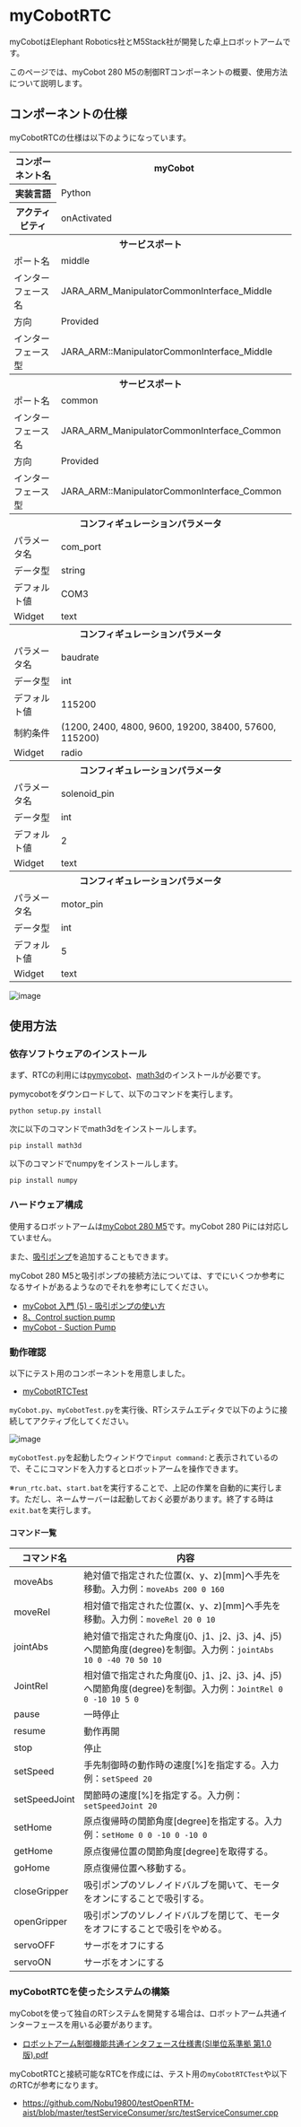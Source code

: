 # myCobotRTC

myCobotはElephant Robotics社とM5Stack社が開発した卓上ロボットアームです。

このページでは、myCobot 280 M5の制御RTコンポーネントの概要、使用方法について説明します。


## コンポーネントの仕様

myCobotRTCの仕様は以下のようになっています。

<table>
<tr>
  <th>コンポーネント名</th>
  <th>myCobot</th>
</tr>
<tr>
  <th>実装言語</th>
  <td>Python</td>
</tr>
<tr>
  <th>アクティビティ</th>
  <td>onActivated</td>
</tr>
<tr>
  <th colspan=2>サービスポート</th>
</tr>
<tr>
  <td>ポート名</td>
  <td>middle</td>
</tr>
<tr>
  <td>インターフェース名</td>
  <td>JARA_ARM_ManipulatorCommonInterface_Middle</td>
</tr>
<tr>
  <td>方向</td>
  <td>Provided</td>
</tr>
<tr>
  <td>インターフェース型</td>
  <td>JARA_ARM::ManipulatorCommonInterface_Middle</td>
</tr>
<tr>
  <th colspan=2>サービスポート</th>
</tr>
<tr>
  <td>ポート名</td>
  <td>common</td>
</tr>
<tr>
  <td>インターフェース名</td>
  <td>JARA_ARM_ManipulatorCommonInterface_Common</td>
</tr>
<tr>
  <td>方向</td>
  <td>Provided</td>
</tr>
<tr>
  <td>インターフェース型</td>
  <td>JARA_ARM::ManipulatorCommonInterface_Common</td>
</tr>
<tr>
  <th colspan=2>コンフィギュレーションパラメータ</th>
</tr>
<tr>
  <td>パラメータ名</td>
  <td>com_port</td>
</tr>
<tr>
  <td>データ型</td>
  <td>string</td>
</tr>
<tr>
  <td>デフォルト値</td>
  <td>COM3</td>
</tr>
<tr>
  <td>Widget</td>
  <td>text</td>
</tr>
<tr>
  <th colspan=2>コンフィギュレーションパラメータ</th>
</tr>
<tr>
  <td>パラメータ名</td>
  <td>baudrate</td>
</tr>
<tr>
  <td>データ型</td>
  <td>int</td>
</tr>
<tr>
  <td>デフォルト値</td>
  <td>115200</td>
</tr>
<tr>
  <td>制約条件</td>
  <td>(1200, 2400, 4800, 9600, 19200, 38400, 57600, 115200)</td>
</tr>
<tr>
  <td>Widget</td>
  <td>radio</td>
</tr>
<tr>
  <th colspan=2>コンフィギュレーションパラメータ</th>
</tr>
<tr>
  <td>パラメータ名</td>
  <td>solenoid_pin</td>
</tr>
<tr>
  <td>データ型</td>
  <td>int</td>
</tr>
<tr>
  <td>デフォルト値</td>
  <td>2</td>
</tr>
<tr>
  <td>Widget</td>
  <td>text</td>
</tr>
<tr>
  <th colspan=2>コンフィギュレーションパラメータ</th>
</tr>
<tr>
  <td>パラメータ名</td>
  <td>motor_pin</td>
</tr>
<tr>
  <td>データ型</td>
  <td>int</td>
</tr>
<tr>
  <td>デフォルト値</td>
  <td>5</td>
</tr>
<tr>
  <td>Widget</td>
  <td>text</td>
</tr>
</table>

![image](https://user-images.githubusercontent.com/6216077/172277743-446c13f9-7bdb-4727-bd1f-ef8f2714f529.png)

## 使用方法

### 依存ソフトウェアのインストール

まず、RTCの利用には[pymycobot](https://github.com/elephantrobotics/pymycobot)、[math3d](https://pypi.org/project/math3d/)のインストールが必要です。

pymycobotをダウンロードして、以下のコマンドを実行します。

```
python setup.py install
```

次に以下のコマンドでmath3dをインストールします。

```
pip install math3d
```

以下のコマンドでnumpyをインストールします。

```
pip install numpy
```

### ハードウェア構成
使用するロボットアームは[myCobot 280 M5](https://www.switch-science.com/catalog/7141/)です。myCobot 280 Piには対応していません。

また、[吸引ポンプ](https://www.switch-science.com/catalog/7145/)を追加することもできます。

myCobot 280 M5と吸引ポンプの接続方法については、すでにいくつか参考になるサイトがあるようなのでそれを参考にしてください。

- [myCobot 入門 (5) - 吸引ポンプの使い方](https://note.com/npaka/n/nbffd7656e990)
- [8、Control suction pump](https://docs.elephantrobotics.com/docs/myCobot-en/1-introduction/6-raspberry_mycobot/pymycobot/8-control_suction_pump.html)
- [myCobot - Suction Pump](https://scrapbox.io/saitotetsuya/myCobot_-_Suction_Pump)


### 動作確認

以下にテスト用のコンポーネントを用意しました。

- [myCobotRTCTest](https://github.com/Nobu19800/myCobotRTCTest)

`myCobot.py`、`myCobotTest.py`を実行後、RTシステムエディタで以下のように接続してアクティブ化してください。

![image](https://user-images.githubusercontent.com/6216077/172281149-c46796c3-9718-4d9a-b147-cce1e349b87f.png)

`myCobotTest.py`を起動したウィンドウで`input command:`と表示されているので、そこにコマンドを入力するとロボットアームを操作できます。

※`run_rtc.bat`、`start.bat`を実行することで、上記の作業を自動的に実行します。ただし、ネームサーバーは起動しておく必要があります。終了する時は`exit.bat`を実行します。

#### コマンド一覧

| コマンド名 | 内容 |
| ------------- | ------------- |
| moveAbs | 絶対値で指定された位置(x、y、z)[mm]へ手先を移動。入力例：`moveAbs 200 0 160` |
| moveRel | 相対値で指定された位置(x、y、z)[mm]へ手先を移動。入力例：`moveRel 20 0 10` |
| jointAbs | 絶対値で指定された角度(j0、j1、j2、j3、j4、j5)へ関節角度(degree)を制御。入力例：`jointAbs 10 0 -40 70 50 10` |
| JointRel | 相対値で指定された角度(j0、j1、j2、j3、j4、j5)へ関節角度(degree)を制御。入力例：`JointRel 0 0 -10 10 5 0` |
| pause | 一時停止 |
| resume | 動作再開 |
| stop | 停止 |
| setSpeed | 手先制御時の動作時の速度[%]を指定する。入力例：`setSpeed 20` |
| setSpeedJoint | 関節時の速度[%]を指定する。入力例：`setSpeedJoint 20` |
| setHome | 原点復帰時の関節角度[degree]を指定する。入力例：`setHome 0 0 -10 0 -10 0` |
| getHome | 原点復帰位置の関節角度[degree]を取得する。|
| goHome | 原点復帰位置へ移動する。|
| closeGripper | 吸引ポンプのソレノイドバルブを開いて、モータをオンにすることで吸引する。|
| openGripper | 吸引ポンプのソレノイドバルブを閉じて、モータをオフにすることで吸引をやめる。|
| servoOFF | サーボをオフにする |
| servoON | サーボをオンにする |

### myCobotRTCを使ったシステムの構築

myCobotを使って独自のRTシステムを開発する場合は、ロボットアーム共通インターフェースを用いる必要があります。

- [ロボットアーム制御機能共通インタフェース仕様書(SI単位系準拠 第1.0版).pdf](https://www.openrtm.org/openrtm/sites/default/files/project/5462/(SI%E5%8D%98%E4%BD%8D%E7%B3%BB%E6%BA%96%E6%8B%A0%20%E7%AC%AC1.0%E7%89%88).pdf)

myCobotRTCと接続可能なRTCを作成には、テスト用の`myCobotRTCTest`や以下のRTCが参考になります。

- https://github.com/Nobu19800/testOpenRTM-aist/blob/master/testServiceConsumer/src/testServiceConsumer.cpp

